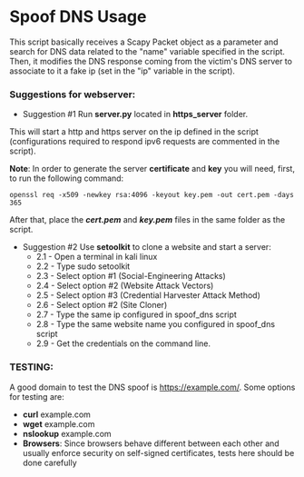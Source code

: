 # Spoof DNS Usage
This script basically receives a Scapy Packet object as a parameter and search for DNS data related to the "name" variable specified in the script. Then, it modifies the DNS response coming from the victim's DNS server to associate to it a fake ip (set in the "ip" variable in the script).

### Suggestions for webserver:

- Suggestion #1 Run **server.py** located in **https_server** folder.

This will start a http and https server on the ip defined in the script (configurations required to respond ipv6 requests are commented in the script).
  
**Note**: In order to generate the server **certificate** and **key** you will need, first, to run the following command:
````
openssl req -x509 -newkey rsa:4096 -keyout key.pem -out cert.pem -days 365
````
After that, place the ***cert.pem*** and ***key.pem*** files in the same folder as the script.

- Suggestion #2 Use **setoolkit** to clone a website and start a server:
  + 2.1 - Open a terminal in kali linux
  + 2.2 - Type sudo setoolkit
  + 2.3 - Select option #1 (Social-Engineering Attacks)
  + 2.4 - Select option #2 (Website Attack Vectors)
  + 2.5 - Select option #3 (Credential Harvester Attack Method)
  + 2.6 - Select option #2 (Site Cloner)
  + 2.7 - Type the same ip configured in spoof_dns script
  + 2.8 - Type the same website name you configured in spoof_dns script
  + 2.9 - Get the credentials on the command line.
### TESTING:

A good domain to test the DNS spoof is https://example.com/. Some options for testing are:

- **curl** example.com
- **wget** example.com
- **nslookup** example.com
- **Browsers**: Since browsers behave different between each other and usually enforce security on self-signed certificates, tests here should be done carefully
